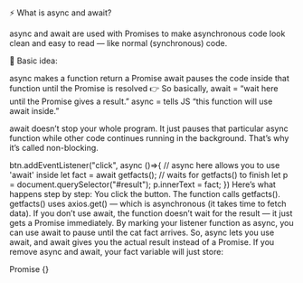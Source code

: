 ⚡ What is async and await?

async and await are used with Promises to make asynchronous code look clean and easy to read — like normal (synchronous) code.

🧠 Basic idea:

async makes a function return a Promise
await pauses the code inside that function until the Promise is resolved
👉 So basically,
await = “wait here until the Promise gives a result.”
async = tells JS “this function will use await inside.”

await doesn’t stop your whole program.
It just pauses that particular async function while other code continues running in the background.
That’s why it’s called non-blocking.


btn.addEventListener("click", async ()=>{   // async here allows you to use 'await' inside
    let fact = await getfacts();            // waits for getfacts() to finish
    let p = document.querySelector("#result");
    p.innerText = fact;
})
Here’s what happens step by step:
You click the button.
The function calls getfacts().
getfacts() uses axios.get() — which is asynchronous (it takes time to fetch data).
If you don’t use await, the function doesn’t wait for the result — it just gets a Promise immediately.
By marking your listener function as async, you can use await to pause until the cat fact arrives.
So, async lets you use await, and await gives you the actual result instead of a Promise.
If you remove async and await, your fact variable will just store:

Promise {<pending>}








